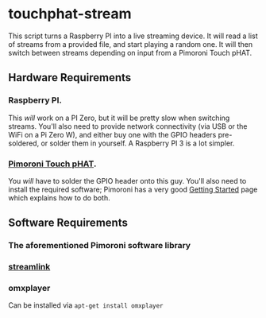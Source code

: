 # touchphat-stream

This script turns a Raspberry PI into a live streaming device. It will read a list of streams from a provided file, and start playing a random one. It will then switch between streams depending on input from a Pimoroni Touch pHAT. 

## Hardware Requirements

### Raspberry PI. 

This _will_ work on a PI Zero, but it will be pretty slow when switching streams. You'll also need to provide network connectivity (via USB or the WiFi on a Pi Zero W), and either buy one with the GPIO headers pre-soldered, or solder them in yourself. A Raspberry PI 3 is a lot simpler. 

### [Pimoroni Touch pHAT](https://shop.pimoroni.com/products/touch-phat). 

You _will_ have to solder the GPIO header onto this guy. You'll also need to install the required software; Pimoroni has a very good [Getting Started](https://learn.pimoroni.com/tutorial/sandyj/getting-started-with-touch-phat) page which explains how to do both. 

## Software Requirements

### The aforementioned Pimoroni software library

### [streamlink](https://github.com/streamlink/streamlink)

### omxplayer

Can be installed via ```apt-get install omxplayer```

